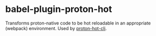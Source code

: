 # babel-plugin-proton-hot

Transforms proton-native code to be hot reloadable in an appropriate (webpack) environment. Used by [proton-hot-cli](https://github.com/mischnic/proton-hot-cli).